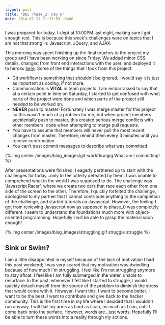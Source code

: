 ```yaml
---
layout: post
title: "DBC Phase_2: Day 6"
date: 2014-07-21 21:37:03 -0400
---
```


I was prepared for today. I slept at 10:00PM last night, making sure I got enough rest. This is because this week's challenges were on topics that I am not that strong in: Javascript, JQuery, and AJAX.

<!--more-->

This morning was spent finishing up the final touches to the project my group and I have been working on since Friday. We added minor CSS details, changed from front end interactions with the user, and deployed it to heroku [here](http://dbc-flashhh.herokuapp.com/). Some of the things that I took from this project:
    
  * Git workflow is something that shouldn't be ignored. I would say it is just as important as coding, if not more.
  * Communication is **VITAL** in team projects. I am embarrassed to say that at a certain point in time on Saturday, I started to get confused with what parts of the project were done and which parts of the project still needed to be worked on.
  * **NEVER** push to master! Fortunately I was merge master for this project so this wasn't much of a problem for me, but when project members accidentally push to master, this created serious merge conflicts with other members' code when attempting to merge pull requests.
  * You have to assume that members will never pull the most recent changes from master. Therefore, remind them every 3 minutes until you receive confirmation.
  * You can't trust commit messages to describe what was committed.

{% img center /images/blog_images/git-workflow.jpg What am I committing! %}


After presentations were finished, I eagerly partnered up to start with the challenges for today...only to feel utterly defeated by them. I was unable to comprehend what in the world I was supposed to do. The challenge was 'Javascript Racer', where we create two cars that race each other from one side of the screen to the other. Therefore, I quickly forfeited the challenge, apologized to my partner that I cannot contribute anything to the completion of the challenge, and started tutorials on Javascript. However, the feeling I got from reviewing Javascript now as supposed to phase_0 was completely different. I seem to understand the foundations much more with object-oriented programming. Hopefully I will be able to grasp the material soon enough!

{% img center /images/blog_images/struggling.gif struggle struggle %}

## Sink or Swim?

I am a little disappointed in myself because of the lack of motivation I had this past weekend; I was very scared that my motivation was dwindling because of how much I'm struggling. I feel like I'm not struggling anymore to stay afloat. I feel like I am fully submerged in the water, unable to resurface. In the past, whenever I felt like I started to struggle, I would quickly detach myself from the source of the problem to diminish the stress that would come with it. However, I want this. I want to become better. I want to be the best. I want to contribute and give back to the hacker community. This is the first time in my life where I decided that I wouldn't run anyway. I will flail my arms as hard as I can, as much as I can, until I come back onto the surface. However, words are...just words. Hopefully I'll be able to turn these words into a reality through my actions.